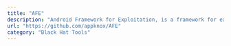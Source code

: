 ```yaml
---
title: "AFE"
description: "Android Framework for Exploitation, is a framework for exploiting android based devices."
url: "https://github.com/appknox/AFE"
category: "Black Hat Tools"
---
```

